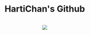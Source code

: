 <div align="center">
 
  # HartiChan's Github

  \
  ![](https://github-readme-stats-hartichan.vercel.app/api/top-langs/?username=HartiChan&layout=compact&hide=c%2B%2B&theme=dracula&langs_count=10)
 </div>
<!--
**HartiChan/HartiChan** is a ✨ _special_ ✨ repository because its `README.md` (this file) appears on your GitHub profile.

Here are some ideas to get you started:

- 🔭 I’m currently working on ...
- 🌱 I’m currently learning ...
- 👯 I’m looking to collaborate on ...
- 🤔 I’m looking for help with ...
- 💬 Ask me about ...
- 📫 How to reach me: ...
- 😄 Pronouns: ...
- ⚡ Fun fact: ...
-->
